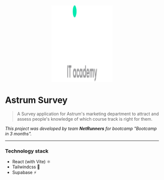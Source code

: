 
<p align="center">
  <img src="./src/assets/AstrumLogo.svg" alt="Astrum logo" width="200" height="250">
</p>

# Astrum Survey

> A Survey application for Astrum's marketing department to attract and assess people's knowledge of which course track is right for them.

_This project was developed by team **NetRunners** for bootcamp "Bootcamp in 3 months"._

---

### Technology stack

- React (with Vite) ⚛️
- Tailwindcss 💨
- Supabase ⚡
